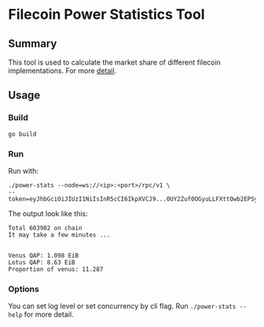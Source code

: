 # Filecoin Power Statistics Tool

## Summary

This tool is used to calculate the market share of different filecoin implementations. For more [detail](./docs/venus-market-share-Census.md).

## Usage

### Build

```shell
go build
```

### Run

Run with:
```shell
./power-stats --node=ws://<ip>:<port>/rpc/v1 \
--token=eyJhbGciOiJIUzI1NiIsInR5cCI6IkpXVCJ9...0UY2Zuf0OGyuLLFXttOwb2EPSyK1745m2qe41EOCN1Q 
```

The output look like this:
```shell
Total 603982 on chain
It may take a few minutes ...


Venus QAP: 1.098 EiB
Lotus QAP: 8.63 EiB
Proportion of venus: 11.287
```

### Options

You can set log level or set concurrency by cli flag. Run `./power-stats --help` for more detail.
